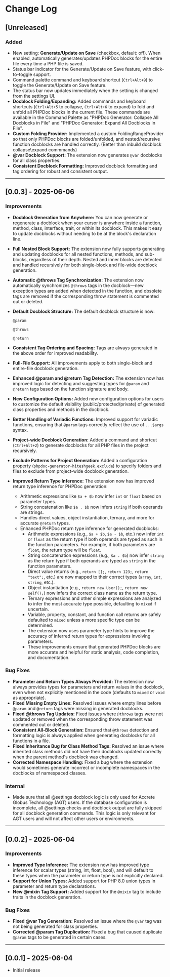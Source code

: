 # Change Log

## [Unreleased]

### Added

- New setting: **Generate/Update on Save** (checkbox, default: off). When enabled, automatically generates/updates PHPDoc blocks for the entire file every time a PHP file is saved.
- Status bar indicator for the Generate/Update on Save feature, with click-to-toggle support.
- Command palette command and keyboard shortcut (`Ctrl+Alt+9`) to toggle the Generate/Update on Save feature.
- The status bar now updates immediately when the setting is changed from the settings UI.
- **Docblock Folding/Expanding:** Added commands and keyboard shortcuts (`Ctrl+Alt+5` to collapse, `Ctrl+Alt+6` to expand) to fold and unfold all PHPDoc blocks in the current file. These commands are available in the Command Palette as "PHPDoc Generator: Collapse All Docblocks in File" and "PHPDoc Generator: Expand All Docblocks in File".
- **Custom Folding Provider:** Implemented a custom FoldingRangeProvider so that only PHPDoc blocks are folded/unfolded, and nested/recursive function docblocks are handled correctly. (Better than inbuild docblock collapse\expand commmands)
- **@var Docblock Support:** The extension now generates `@var` docblocks for all class properties.
- **Consistent Docblock Formatting:** Improved docblock formatting and tag ordering for robust and consistent output.

---

## [0.0.3] - 2025-06-06

### Improvements

- **Docblock Generation from Anywhere:** You can now generate or regenerate a docblock when your cursor is anywhere inside a function, method, class, interface, trait, or within its docblock. This makes it easy to update docblocks without needing to be at the block's declaration line.
- **Full Nested Block Support:** The extension now fully supports generating and updating docblocks for all nested functions, methods, and sub-blocks, regardless of their depth. Nested and inner blocks are detected and handled recursively for both single-block and file-wide docblock generation.
- **Automatic @throws Tag Synchronization:** The extension now automatically synchronizes `@throws` tags in the docblock—new exception types are added when detected in the function, and obsolete tags are removed if the corresponding throw statement is commented out or deleted.
- **Default Docblock Structure:** The default docblock structure is now:

  ```
  @param

  @throws

  @return
  ```

- **Consistent Tag Ordering and Spacing:** Tags are always generated in the above order for improved readability.
- **Full-File Support:** All improvements apply to both single-block and entire-file docblock generation.
- **Enhanced @param and @return Tag Detection:** The extension now has improved logic for detecting and suggesting types for `@param` and `@return` tags based on the function signature and body.
- **New Configuration Options:** Added new configuration options for users to customize the default visibility (public/protected/private) of generated class properties and methods in the docblock.
- **Better Handling of Variadic Functions:** Improved support for variadic functions, ensuring that `@param` tags correctly reflect the use of `...$args` syntax.
- **Project-wide Docblock Generation:** Added a command and shortcut (`Ctrl+Alt+2`) to generate docblocks for all PHP files in the project recursively.
- **Exclude Patterns for Project Generation:** Added a configuration property (`phpdoc-generator-hiteshgeek.exclude`) to specify folders and files to exclude from project-wide docblock generation.
- **Improved Return Type Inference:** The extension now has improved return type inference for PHPDoc generation:
  - Arithmetic expressions like `$a + $b` now infer `int` or `float` based on parameter types.
  - String concatenation like `$a . $b` now infers `string` if both operands are strings.
  - Handles direct values, object instantiation, ternary, and more for accurate `@return` types.
  - Enhanced PHPDoc return type inference for generated docblocks:
    - Arithmetic expressions (e.g., `$a + $b`, `$a - $b`, etc.) now infer `int` or `float` as the return type if both operands are typed as such in the function parameters. For example, if both parameters are `float`, the return type will be `float`.
    - String concatenation expressions (e.g., `$a . $b`) now infer `string` as the return type if both operands are typed as `string` in the function parameters.
    - Direct value returns (e.g., `return [];`, `return 123;`, `return "text";`, etc.) are now mapped to their correct types (`array`, `int`, `string`, etc.).
    - Object instantiation (e.g., `return new User();`, `return new self();`) now infers the correct class name as the return type.
    - Ternary expressions and other simple expressions are analyzed to infer the most accurate type possible, defaulting to `mixed` if uncertain.
    - Variable, property, constant, and function call returns are safely defaulted to `mixed` unless a more specific type can be determined.
    - The extension now uses parameter type hints to improve the accuracy of inferred return types for expressions involving parameters.
    - These improvements ensure that generated PHPDoc blocks are more accurate and helpful for static analysis, code completion, and documentation.

### Bug Fixes

- **Parameter and Return Types Always Provided:** The extension now always provides types for parameters and return values in the docblock, even when not explicitly mentioned in the code (defaults to `mixed` or `void` as appropriate).
- **Fixed Missing Empty Lines:** Resolved issues where empty lines before `@param` and `@return` tags were missing in generated docblocks.
- **Fixed @throws Tag Updates:** Fixed issues where `@throws` tags were not updated or removed when the corresponding throw statement was commented out or deleted.
- **Consistent All-Block Generation:** Ensured that `@throws` detection and formatting logic is always applied when generating docblocks for all functions in a file.
- **Fixed Inheritance Bug for Class Method Tags:** Resolved an issue where inherited class methods did not have their docblocks updated correctly when the parent method's docblock was changed.
- **Corrected Namespace Handling:** Fixed a bug where the extension would sometimes generate incorrect or incomplete namespaces in the docblocks of namespaced classes.

### Internal

- Made sure that all @settings docblock logic is only used for Accrete Globus Technology (AGT) users. If the database configuration is incomplete, all @settings checks and docblock output are fully skipped for all docblock generation commands. This logic is only relevant for AGT users and will not affect other users or environments.

---

## [0.0.2] - 2025-06-04

### Improvements

- **Improved Type Inference:** The extension now has improved type inference for scalar types (string, int, float, bool), and will default to these types when the parameter or return type is not explicitly declared.
- **Support for Union Types:** Added support for PHP 8.0 union types in parameter and return type declarations.
- **New @mixin Tag Support:** Added support for the `@mixin` tag to include traits in the docblock generation.

### Bug Fixes

- **Fixed @var Tag Generation:** Resolved an issue where the `@var` tag was not being generated for class properties.
- **Corrected @param Tag Duplication:** Fixed a bug that caused duplicate `@param` tags to be generated in certain cases.

---

## [0.0.1] - 2025-06-04

- Initial release
